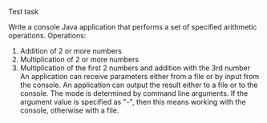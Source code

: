 Test task

Write a console Java application that performs a set of specified arithmetic operations.
Operations:
1) Addition of 2 or more numbers
2) Multiplication of 2 or more numbers
3) Multiplication of the first 2 numbers and addition with the 3rd number
An application can receive parameters either from a file or by input from the console.
An application can output the result either to a file or to the console.
The mode is determined by command line arguments.
If the argument value is specified as "-", then this means working with the console, otherwise with a file.